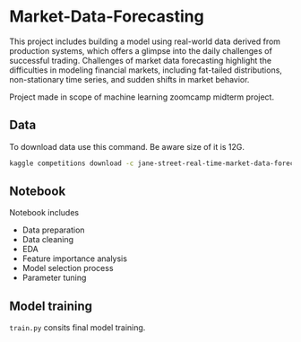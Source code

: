 # Market-Data-Forecasting

This project includes building a model using real-world data derived from production systems, which offers a glimpse into the daily challenges of successful trading. Challenges of market data forecasting highlight the difficulties in modeling financial markets, including fat-tailed distributions, non-stationary time series, and sudden shifts in market behavior.

Project made in scope of machine learning zoomcamp midterm project.

## Data 

To download data use this command. Be aware size of it is 12G.

```bash
kaggle competitions download -c jane-street-real-time-market-data-forecasting
```

## Notebook

Notebook includes

- Data preparation
- Data cleaning
- EDA
- Feature importance analysis
- Model selection process
- Parameter tuning

## Model training

`train.py` consits final model training.